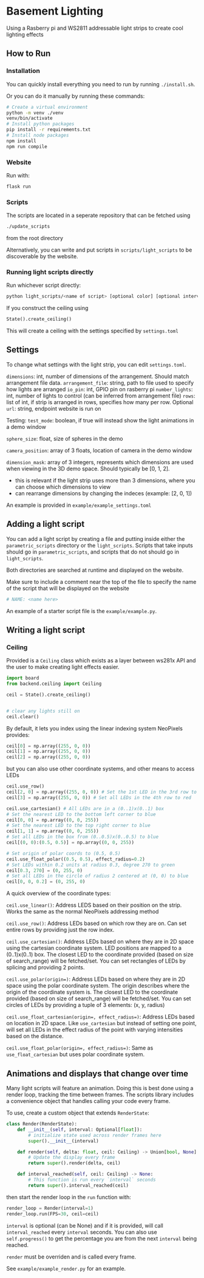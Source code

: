 # Basement Lighting
Using a Rasberry pi and WS2811 addressable light strips to create cool lighting effects

## How to Run
### Installation
You can quickly install everything you need to run by running `./install.sh`.


Or you can do it manually by running these commands:
``` sh
# Create a virtual environment
python -m venv ./venv
venv/bin/activate
# Install python packages
pip install -r requirements.txt
# Install node packages
npm install
npm run compile
```

### Website
Run with:

``` sh
flask run
```

### Scripts
The scripts are located in a seperate repository that can be fetched using

``` sh
./update_scripts
```
from the root directory

Alternatively, you can write and put scripts in `scripts/light_scripts` to be
discoverable by the website.


### Running light scripts directly
Run whichever script directly:

``` sh
python light_scripts/<name of script> [optional color] [optional interval/speed]
```

If you construct the ceiling using

``` python
State().create_ceiling()
```
This will create a ceiling with the settings specified by `settings.toml`

## Settings
To change what settings with the light strip, you can edit `settings.toml`.

`dimensions`: int, number of dimensions of the arrangement. Should match arrangement file data.
`arrangement_file`: string, path to file used to specify how lights are arranged
`io_pin`: int, GPIO pin on rasberry pi
`number_lights`: int, number of lights to control (can be inferred from arrangement file)
`rows`: list of int, if strip is arranged in rows, specifies how many per row. Optional
`url`: string, endpoint website is run on

Testing:
`test_mode`: boolean, if true will instead show the light animations in a demo window

`sphere_size`: float, size of spheres in the demo

`camera_position`: array of 3 floats, location  of camera in the demo window

`dimension_mask`: array of 3 integers, represents which dimensions are used when viewing in the 3D demo space. Should typically be [0, 1, 2].
- this is relevant if the light strip uses more than 3 dimensions, where you can choose which dimensions to view
- can rearrange dimensions by changing the indeces (example: [2, 0, 1])


An example is provided in `example/example_settings.toml`

## Adding a light script
You can add a light script by creating a file and putting inside either the `parametric_scripts` directory or the `light_scripts`. Scripts that take inputs should go in `parametric_scripts`, and scripts that do not should go in `light_scripts`.

Both directories are searched at runtime and displayed on the website.

Make sure to include a comment near the top of the file to specify the name of the script that will be displayed on the website

``` python
# NAME: <name here>
```

An example of a starter script file is the `example/example.py`.

## Writing a light script
### Ceiling
Provided is a `Ceiling` class which exists as a layer between ws281x API and the user to make creating light effects easier.

``` python
import board
from backend.ceiling import Ceiling

ceil = State().create_ceiling()


# clear any lights still on
ceil.clear()
```

By default, it lets you index using the linear indexing system NeoPixels provides:

``` python
ceil[0] = np.array((255, 0, 0))
ceil[1] = np.array((255, 0, 0))
ceil[2] = np.array((255, 0, 0))
```

but you can also use other coordinate systems, and other means to access LEDs
``` python
ceil.use_row()
ceil[2, 0] = np.array((255, 0, 0)) # Set the 1st LED in the 3rd row to red
ceil[3] = np.array((255, 0, 0)) # Set all LEDs in the 4th row to red 

ceil.use_cartesian() # All LEDs are in a (0..1)x(0..1) box
# Set the nearest LED to the bottom left corner to blue
ceil[0, 0] = np.array((0, 0, 255)) 
# Set the nearest LED to the top right corner to blue
ceil[1, 1] = np.array((0, 0, 255)) 
# Set all LEDs in the box from (0..0.5)x(0..0.5) to blue
ceil[(0, 0):(0.5, 0.5)] = np.array((0, 0, 255)) 

# Set origin of polar coords to (0.5, 0.5)
ceil.use_float_polar((0.5, 0.5), effect_radius=0.2) 
# Set LEDs within 0.2 units at radius 0.3, degree 270 to green
ceil[0.3, 270] = (0, 255, 0) 
# Set all LEDs in the circle of radius 2 centered at (0, 0) to blue
ceil[0, 0, 0.2] = (0, 255, 0)
```

A quick overview of the coordinate types:

`ceil.use_linear()`: Address LEDS based on their position on the strip. Works the same as the normal NeoPixels addressing method

`ceil.use_row()`: Address LEDs based on which row they are on. Can set entire rows by providing just the row index.

`ceil.use_cartesian()`: Address LEDs based on where they are in 2D space using the cartesian coordinate system. LED positions are mapped to a (0..1)x(0..1) box. The closest LED to the coordinate provided (based on size of search_range) will be fetched/set.
You can set rectangles of LEDs by splicing and providing 2 points. 

`ceil.use_polar(origin=)`: Address LEDs based on where they are in 2D space using the polar coordinate system. The origin describes where the origin of the coordinate system is. The closest LED to the coordinate provided (based on size of search_range) will be fetched/set.
You can set circles of LEDs by providing a tuple of 3 elements: (x, y, radius)

`ceil.use_float_cartesian(origin=, effect_radius=)`: Address LEDs based on location in 2D space. Like `use_cartesian` but instead of setting one point, will set all LEDs in the effect radius of the point with varying intensities based on the distance.

`ceil.use_float_polar(origin=, effect_radius=)`: Same as `use_float_cartesian` but uses polar coordinate system.

## Animations and displays that change over time
Many light scripts will feature an animation. Doing this is best done using a render loop, tracking the time between frames. The scripts library includes a convenience object that handles calling your code every frame.

To use, create a custom object that extends `RenderState`:

``` python
class Render(RenderState):
    def __init__(self, interval: Optional[float]):
        # initialize state used across render frames here
        super().__init__(interval)

    def render(self, delta: float, ceil: Ceiling) -> Union[bool, None]:
        # Update the display every frame
        return super().render(delta, ceil)

    def interval_reached(self, ceil: Ceiling) -> None:
        # This function is run every `interval` seconds
        return super().interval_reached(ceil)
```
then start the render loop in the `run` function with:

``` python
render_loop = Render(interval=1)
render_loop.run(FPS=30, ceil=ceil)
```

`interval` is optional (can be None) and if it is provided, will call `interval_reached` every `interval` seconds. You can also use `self.progress()` to get the percentage you are from the next `interval` being reached.

`render` must be overriden and is called every frame.

See `example/example_render.py` for an example.
